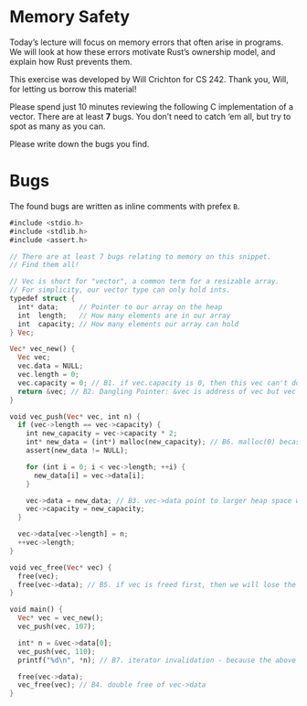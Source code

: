 # Memory Safety

Today’s lecture will focus on memory errors that often arise in programs. We will look at how these errors motivate Rust’s ownership model, and explain how Rust prevents them.

This exercise was developed by Will Crichton for CS 242. Thank you, Will, for letting us borrow this material!

Please spend just 10 minutes reviewing the following C implementation of a vector. There are at least **7** bugs. You don’t need to catch ‘em all, but try to spot as many as you can.

Please write down the bugs you find.

# Bugs

The found bugs are written as inline comments with prefex `B`.

```rust
#include <stdio.h>
#include <stdlib.h>
#include <assert.h>

// There are at least 7 bugs relating to memory on this snippet.
// Find them all!

// Vec is short for "vector", a common term for a resizable array.
// For simplicity, our vector type can only hold ints.
typedef struct {
  int* data;     // Pointer to our array on the heap
  int  length;   // How many elements are in our array
  int  capacity; // How many elements our array can hold
} Vec;

Vec* vec_new() {
  Vec vec;
  vec.data = NULL;
  vec.length = 0;
  vec.capacity = 0; // B1. if vec.capacity is 0, then this vec can't double it capacity by multiplying 2 in vec_push() function
  return &vec; // B2. Dangling Pointer: &vec is address of vec but vec is a local variable of vec_new()
}

void vec_push(Vec* vec, int n) {
  if (vec->length == vec->capacity) {
    int new_capacity = vec->capacity * 2;
    int* new_data = (int*) malloc(new_capacity); // B6. malloc(0) becase of B1
    assert(new_data != NULL);

    for (int i = 0; i < vec->length; ++i) {
      new_data[i] = vec->data[i];
    }

    vec->data = new_data; // B3. vec->data point to larger heap space without freeing the old heap first
    vec->capacity = new_capacity;
  }

  vec->data[vec->length] = n;
  ++vec->length;
}

void vec_free(Vec* vec) {
  free(vec); 
  free(vec->data); // B5. if vec is freed first, then we will lose the vec->data pointer.
}

void main() {
  Vec* vec = vec_new();
  vec_push(vec, 107);

  int* n = &vec->data[0];
  vec_push(vec, 110);
  printf("%d\n", *n); // B7. iterator invalidation - because the above vec_push() switched the heap space for vec->data

  free(vec->data);
  vec_free(vec); // B4. double free of vec->data
}
```
